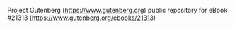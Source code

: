 Project Gutenberg (https://www.gutenberg.org) public repository for eBook #21313 (https://www.gutenberg.org/ebooks/21313)
